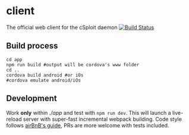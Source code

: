 # client
The official web client for the cSploit daemon [![Build Status](https://travis-ci.org/cSploit/client.svg?branch=master)](https://travis-ci.org/cSploit/client)



## Build process

```shell
cd app
npm run build #output will be cordova's www folder
cd ..
cordova build android #or iOs
#cordova emulate android/iOs
```



## Development

Work **only** within *./app* and test with `npm run dev`. This will launch a live-reload server with super-fast incremental webpack building.
Code style follows [airBnB's guide](https://github.com/airbnb/javascript), PRs are more welcome with tests included.
